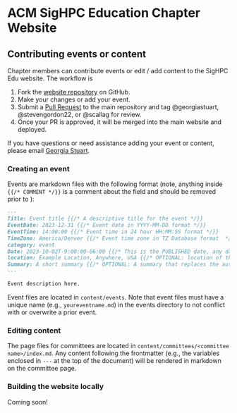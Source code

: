 # ACM SigHPC Education Chapter Website

## Contributing events or content

Chapter members can contribute events or edit / add content to the SigHPC Edu 
website. The workflow is

1. Fork the [website repository](https://github.com/sighpcedu/sighpcedu.github.io) on GitHub.
2. Make your changes or add your event.
3. Submit a [Pull Request](https://github.com/sighpcedu/sighpcedu.github.io/pulls) to the main repository and tag @georgiastuart, @stevengordon22, or @scallag for review.
4. Once your PR is approved, it will be merged into the main website and deployed.

If you have questions or need assistance adding your event or content, please email [Georgia Stuart](mailto:gstuart@umass.edu).

### Creating an event

Events are markdown files with the following format (note, anything inside `{{/* COMMENT */}}` is a comment about the field and should be removed prior to ):

```markdown
---
Title: Event title {{/* A descriptive title for the event */}}
EventDate: 2023-12-31 {{/* Event date in YYYY-MM-DD format */}} 
EventTime: 14:00:00 {{/* Event time in 24 hour HH:MM:SS format */}}
TimeZone: America/Denver {{/* Event time zone in TZ Database format  */}}
category: event
Date: 2023-10-02T-9:00:00-06:00 {{/* This is the PUBLISHED date, any date in the future will not be published to the deployed website */}}
location: Example Location, Anywhere, USA {{/* OPTIONAL: location of the event */}}
Summary: A short summary {{/* OPTIONAL: A summary that replaces the autogenerated summary in list view. Useful for events with ugly previews. */}}
---

Event description here.

```

Event files are located in `content/events`. Note that event files must have a unique name (e.g., `youreventname.md`) in the events directory to not conflict with or overwrite a prior event. 

### Editing content

The page files for committees are located in `content/committees/<committee name>/index.md`. Any content following the frontmatter (e.g., the variables enclosed in `---` at the top of the document) will be rendered in markdown on the committee page.

### Building the website locally

Coming soon!


